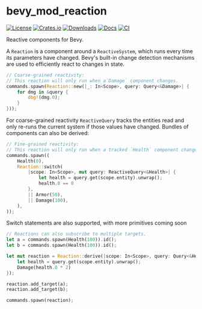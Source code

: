 # bevy_mod_reaction

[![License](https://img.shields.io/badge/license-MIT%2FApache-blue.svg)](https://github.com/matthunz/bevy_mod_reaction)
[![Crates.io](https://img.shields.io/crates/v/bevy_mod_reaction.svg)](https://crates.io/crates/bevy_mod_reaction)
[![Downloads](https://img.shields.io/crates/d/bevy_mod_reaction.svg)](https://crates.io/crates/bevy_mod_reaction)
[![Docs](https://docs.rs/bevy_mod_reaction/badge.svg)](https://docs.rs/bevy_mod_reaction/latest/bevy_mod_reaction/)
[![CI](https://github.com/matthunz/bevy_mod_reaction/workflows/CI/badge.svg)](https://github.com/matthunz/bevy_mod_reaction/actions)


Reactive components for Bevy.

A `Reaction` is a component around a `ReactiveSystem`, which runs every time its parameters have changed. Bevy's built-in change detection mechanisms are used to efficiently react to changes in state.
```rs
// Coarse-grained reactivity:
// This reaction will only run when a`Damage` component changes.
commands.spawn(Reaction::new(|_: In<Scope>, query: Query<&Damage>| {
    for dmg in &query {
        dbg!(dmg.0);
    }
}));
```

For coarse-grained reactivity `ReactiveQuery` tracks the entities read and only re-runs the current system if those values have changed. Bundles of components can also be derived:
```rs
// Fine-grained reactivity:
// This reaction will only run when a tracked `Health` component changes.
commands.spawn((
    Health(0),
    Reaction::switch(
        |scope: In<Scope>, mut query: ReactiveQuery<&Health>| {
            let health = query.get(scope.entity).unwrap();
            health.0 == 0
        },
        || Armor(50),
        || Damage(100),
    ),
));
```

Switch statements are also supported, with more primitives coming soon
```rs
// Reactions can also subscribe to multiple targets.
let a = commands.spawn(Health(100)).id();
let b = commands.spawn(Health(100)).id();

let mut reaction = Reaction::derive(|scope: In<Scope>, query: Query<&Health>| {
    let health = query.get(scope.entity).unwrap();
    Damage(health.0 * 2)
});

reaction.add_target(a);
reaction.add_target(b);

commands.spawn(reaction);
```
